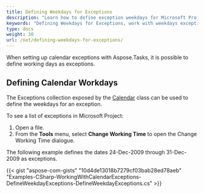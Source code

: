 ```yaml
---
title: Defining Weekdays for Exceptions
description: "Learn how to define exception weekdays for Microsoft Project (MPP/XML) projects using Aspose.Tasks for .NET."
keywords: "Defining Weekdays for Exceptions, work with weekdays exceptions, weekday calendar exception, Aspose.Tasks, C#"
type: docs
weight: 30
url: /net/defining-weekdays-for-exceptions/
---
```


When setting up calendar exceptions with Aspose.Tasks, it is possible to define working days as exceptions.

## **Defining Calendar Workdays**
The Exceptions collection exposed by the [Calendar](https://apireference.aspose.com/tasks/net/aspose.tasks/calendar) class can be used to define the weekdays for an exception.

To see a list of exceptions in Microsoft Project:

1. Open a file.
2. From the **Tools** menu, select **Change Working Time** to open the Change Working Time dialogue.

The following example defines the dates 24-Dec-2009 through 31-Dec-2009 as exceptions.

{{< gist "aspose-com-gists" "10d4de13018b7279cf03bab28ed78aeb" "Examples-CSharp-WorkingWithCalendarExceptions-DefineWeekdayExceptions-DefineWeekdayExceptions.cs" >}}
